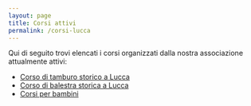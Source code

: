```yaml
---
layout: page
title: Corsi attivi
permalink: /corsi-lucca
---
```


Qui di seguito trovi elencati i corsi organizzati dalla nostra associazione
attualmente attivi:

* [Corso di tamburo storico a Lucca](/corso-tamburo-lucca)
* [Corso di balestra storica a Lucca](/corso-balestra-lucca)
* [Corsi per bambini](/corsi-bambini-tamburo-balestra-lucca)